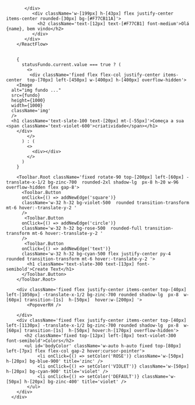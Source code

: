 <div className="w-screen h-screen" >
        <ReactFlow
         nodeTypes={Node_Types}
         edgeTypes={Edge_Types}
         nodes={node}
         edges={edges}
         onEdgesChange={onEdgesChange}
         onConnect={onConnect} 
         onNodesChange={onNodesChange}
         connectionMode={ConnectionMode.Loose}
         defaultEdgeOptions={{
          type: 'default',
         }}
         style={{ backgroundColor: colorDefinida }}
        >
          <Background 
          gap={18}
            size={0}
            color={transparent}
          />
          <Controls 
           color='bg-white'
          />
           <div className='text-white fixed flex justify-center  w-[450px] px-4 items-center gap-4 ml-[400px] mt-[40px]'>
           <div className='h-[51px] w-[115px] flex justify-center items-center rounded-[50px] bg-[#FFFFFF1A]'>
           <LiveAvatars />

           </div>
              <div className='w-[199px] h-[43px] flex justify-center items-center rounded-[30px] bg-[#F77CB11A]'>
                <h2 className='text-[12px] text-[#F77CB1] font-medium'>Olá {name}, bem vindo</h2>
              </div>
           </div>
        </ReactFlow>
        

        {
          statusFundo.current.value === true ? (
            <>
             <div className='fixed flex flex-col justify-center items-center  top-[70px] left-[450px] w-[400px] h-[400px] overflow-hidden'>
        <Image
      alt="img fundo ..."
      src={fundo}
      height={1000}
      width={1000}
      className='img'
      />
      <h1 className='text-slate-100 text-[20px] mt-[-55px]'>Começa a sua <span className='text-violet-600'>criatividade</span></h1>
        </div>
            </>
          ) : (
            <>
              <div></div>
            </>
          )
        }

        <Toolbar.Root className='fixed rotate-90 top-[200px] left-[60px] -translate-x-1/2 bg-zinc-700  rounded-2xl shadow-lg  px-8 h-20 w-96 overflow-hidden flex gap-8'>
          <Toolbar.Button 
          onClick={() => addNewEdge('square')}
          className='w-32 h-32 bg-violet-500  rounded transition-transform mt-6 hover:-translate-y-2 '
          />
           <Toolbar.Button 
          onClick={() => addNewEdge('circle')}
          className='w-32 h-32 bg-rose-500  rounded-full transition-transform mt-6 hover:-translate-y-2 '
          />
           <Toolbar.Button 
          onClick={() => addNewEdge('text')}
          className='w-32 h-32 bg-cyan-500 flex justify-center py-4  rounded transition-transform mt-6 hover:-translate-y-2 '>
            <h1 className='text-slate-300 text-[13px] font-semibold'>Create Text</h1>
          </Toolbar.Button>
        </Toolbar.Root>

        <div className='fixed flex justify-center items-center top-[40px] left-[1050px] -translate-x-1/2 bg-zinc-700 rounded shadow-lg  px-8  w-[60px] transition-[1s]  h-[50px]  hover:w-[200px] '>
            <PopoverRH />
           
        </div>
        <div className='fixed flex justify-center items-center top-[40px] left-[1130px] -translate-x-1/2 bg-zinc-700 rounded shadow-lg  px-8  w-[60px] transition-[1s]  h-[50px] hover:h-[170px] overflow-hidden'>
           <h2 className='fixed top-[12px] left-[8px] text-violet-300 font-semibold'>Colors</h2>
           <ul id='bodyColor' className='w-auto h-auto fixed top-[80px] left-[7px] flex flex-col gap-2 hover:cursor-pointer'>
                <li onClick={() => setColor('ROSE')} className='w-[50px] h-[20px] bg-blue-900' title='zinc' />
                <li onClick={() => setColor('VIOLET')} className='w-[50px] h-[20px] bg-cyan-900' title='violet' />
                <li onClick={() => setColor('DEFAULT')} className='w-[50px] h-[20px] bg-zinc-400' title='violet' />
            </ul>
        </div>
      </div>